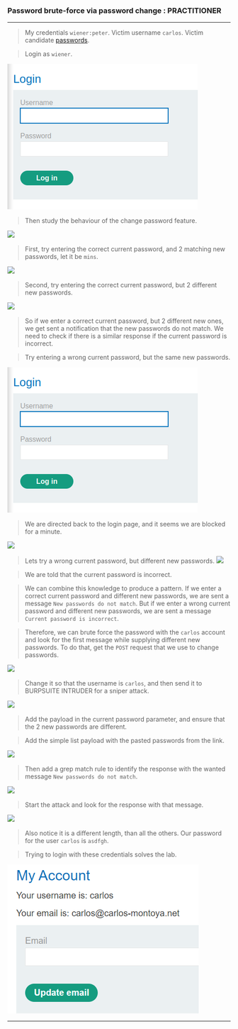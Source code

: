 ### Password brute-force via password change : PRACTITIONER

---

> My credentials `wiener:peter`.
> Victim username `carlos`.
> Victim candidate [passwords](https://portswigger.net/web-security/authentication/auth-lab-passwords).

> Login as `wiener`.

![login](./screenshots/login.png)

> Then study the behaviour of the change password feature.

![](Pasted-image-20230702234116.png)

> First, try entering the correct current password, and 2 matching new passwords, let it be `mins`.

![](Pasted-image-20230702234246.png)

> Second, try entering the correct current password, but 2 different new passwords.

![](Pasted-image-20230702234330.png)

> So if we enter a correct current password, but 2 different new ones, we get sent a notification that the new passwords do not match.
> We need to check if there is a similar response if the current password is incorrect.

> Try entering a wrong current password, but the same new passwords.

![login](./screenshots/login.png)

> We are directed back to the login page, and it seems we are blocked for a minute.

![](Pasted-image-20230702234531.png)

> Lets try a wrong current password, but different new passwords.
![](Pasted-image-20230702234638.png)

> We are told that the current password is incorrect.

> We can combine this knowledge to produce a pattern.
> If we enter a correct current password and different new passwords, we are sent a message `New passwords do not match`.
> But if we enter a wrong current password and different new passwords, we are sent a message `Current password is incorrect`.

> Therefore, we can brute force the password with the `carlos` account and look for the first message while supplying different new passwords.
> To do that, get the `POST` request that we use to change passwords.

![](Pasted-image-20230702234906.png)

> Change it so that the username is `carlos`, and then send it to BURPSUITE INTRUDER for a sniper attack.

![](Pasted-image-20230702235002.png)

> Add the payload in the current password parameter, and ensure that the 2 new passwords are different.

> Add the simple list payload with the pasted passwords from the link.

![](Pasted-image-20230702235116.png)

> Then add a grep match rule to identify the response with the wanted message `New passwords do not match`.

![](Pasted-image-20230702235213.png)

> Start the attack and look for the response with that message.

![](Pasted-image-20230702235328.png)

> Also notice it is a different length, than all the others.
> Our password for the user `carlos` is `asdfgh`.

> Trying to login with these credentials solves the lab.

![carlos-account](./screenshots/carlos-account.png)

---
